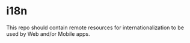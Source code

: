 # i18n

This repo should contain remote resources for internationalization to be used by Web and/or Mobile apps.
